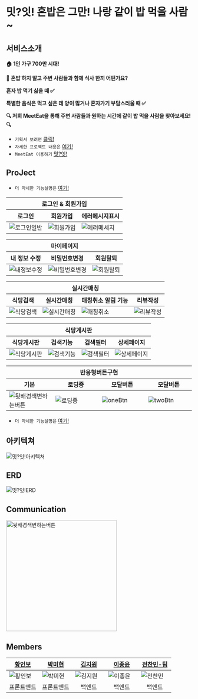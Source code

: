 # 밋?잇! 혼밥은 그만! 나랑 같이 밥 먹을 사람~

## 서비스소개
**🏠 1인 가구 700만 시대!** 

**🥘 혼밥 하지 말고 주변 사람들과 함께 식사 한끼 어떤가요?**

**혼자 밥 먹기 싫을 때 ✅**

**특별한 음식은 먹고 싶은 데 양이 많거나 혼자가기 부담스러울 때 ✅**

**🔍 저희 MeetEat을 통해 주변 사람들과 원하는 시간에 같이 밥 먹을 사람을 찾아보세요! 🔍**
- `기획서 보려면` [클릭!](https://www.notion.so/1823f2c98c7380e1a0c1fd84ca8ea170)
- `자세한 프로젝트 내용은` [여기!](https://www.notion.so/1863f2c98c7380a19364cbd8ad3479ea)
- `MeetEat 이용하기` [밋?잇!](https://meet--eat.com/)

## ProJect
- `더 자세한 기능설명은` [여기!](https://www.notion.so/1863f2c98c7380a19364cbd8ad3479ea)

<table align="center">
  <thead>
    <tr>
      <th colspan="3">로그인 & 회원가입</th>
    </tr>
    <tr>
      <th align="center">로그인</th>
      <th align="center">회원가입</th>
      <th align="center">에러메시지표시</th>
    </tr>
  </thead>
  <tbody>
    <tr>
      <td><img src="https://github.com/user-attachments/assets/6361d54b-37ba-40c8-80ba-e0e4de6d5d59" alt="로그인일반"></td>
      <td><img src="https://github.com/user-attachments/assets/707ae956-9b68-47d1-9962-ced8e25d3453" alt="회원가입"></td>
      <td><img src="https://github.com/user-attachments/assets/5158eb98-2900-4bfd-825a-d4957994cd25" alt="에러메세지"></td>
    </tr>
  </tbody>
</table>
<table align="center">
  <thead>
    <tr>
      <th colspan="3">마이페이지</th>
    </tr>
    <tr>
      <th>내 정보 수정</th>
      <th>비밀번호변경</th>
      <th>회원탈퇴</th>
    </tr>
  </thead>
  <tbody>
    <tr>
      <td><img src="https://github.com/user-attachments/assets/05203a72-1029-4062-8593-d6b4af99e53d" alt="내정보수정"></td>
      <td><img src="https://github.com/user-attachments/assets/e5dc4392-99de-4304-999c-49957d1bef8b" alt="비밀번호변경"></td>
      <td><img src="https://github.com/user-attachments/assets/91ed9bec-73ee-44e5-9d58-9141e52e4ab4" alt="회원탈퇴"></td>
    </tr>
  </tbody>
</table>
<table align="center">
  <thead>
    <tr>
      <th colspan="4">실시간매칭</th>
    </tr>
    <tr>
      <th>식당검색</th>
      <th>실시간매칭</th>
      <th>매칭취소 알림 기능</th>
      <th>리뷰작성</th>
    </tr>
  </thead>
  <tbody>
    <tr>
      <td><img src="https://github.com/user-attachments/assets/986639e2-73c4-4fa9-a2de-062967636f0d" alt="식당검색"></td>
      <td><img src="https://github.com/user-attachments/assets/f40cbb94-15c4-4b18-afb1-12d85bdb7478" alt="실시간매칭"></td>
      <td><img src="https://github.com/user-attachments/assets/744e49b4-81fb-4403-ad5c-5a2567348444" alt="매칭취소"></td>
      <td><img src="https://github.com/user-attachments/assets/41b1b6dc-3a99-4471-a55f-0697d9f55722" alt="리뷰작성"></td>
    </tr>
  </tbody>
</table>
<table align="center">
  <thead>
    <tr>
      <th colspan="4">식당게시판</th>
    </tr>
    <tr>
      <th>식당게시판</th>
      <th>검색기능</th>
      <th>검색필터</th>
      <th>상세페이지</th>
    </tr>
  </thead>
  <tbody>
    <tr>
      <td><img src="https://github.com/user-attachments/assets/9ec78500-3439-4a60-8c53-fef8141ff563" alt="식당게시판"></td>
      <td><img src="https://github.com/user-attachments/assets/2a506206-b691-46c7-a834-7b063f4beddf" alt="검색기능"></td>
      <td><img src="https://github.com/user-attachments/assets/41ad8efa-94d6-471c-87c4-a6f9507e0b0e" alt="검색필터"></td>
      <td><img src="https://github.com/user-attachments/assets/b89bda61-ff51-4570-94ee-5e48f62e3f6b" alt="상세페이지"></td>
    </tr>
  </tbody>
</table>
<table align="center">
  <thead>
    <tr>
      <th colspan="4">반응형버튼구현</th>
    </tr>
    <tr>
      <th>기본</th>
      <th>로딩중</th>
      <th>모달버튼</th>
      <th>모달버튼</th>
    </tr>
  </thead>
  <tbody>
    <tr>
      <td width="25%"><img src="https://github.com/user-attachments/assets/9d284135-b7f3-4b12-bbfe-0f9fa07e8071" alt="뒷배경색변하는버튼"></td>
      <td width="25%"><img src="https://github.com/user-attachments/assets/6b627e57-55ba-41ee-a69e-8107495567ac" alt="로딩중"></td>
      <td width="25%"><img src="https://github.com/user-attachments/assets/eac8ba3c-801b-4f47-a75a-c4abb926fb87" alt="oneBtn"></td>
      <td width="25%"><img src="https://github.com/user-attachments/assets/fcacdfd5-f335-4e13-b953-2eca6de8e21c" alt="twoBtn"></td>
    </tr>
  </tbody>
</table>

- `더 자세한 기능설명은` [여기!](https://www.notion.so/1863f2c98c7380a19364cbd8ad3479ea)

## 아키텍쳐

![밋?잇!아키텍쳐](https://github.com/user-attachments/assets/3568743d-3c8b-46fe-bda0-7ef0f2c535e4)

## ERD

![밋?잇!ERD](https://github.com/user-attachments/assets/eb72737b-6d43-4632-8edb-e95935b689f6)

## Communication

<img src="https://github.com/user-attachments/assets/4ac9dfe6-c228-43c0-90db-a87c8f1ff514" alt="뒷배경색변하는버튼" width="300px">

## Members
<table align="center">
  <thead>
    <tr>
      <th><a href="https://github.com/inging-bo">황인보</a></th>
      <th><a href="https://github.com/parkmihyunn">박미현</a></th>
      <th><a href="https://github.com/g1923">김지원</a></th>
      <th><a href="https://github.com/yoon627">이종윤</a></th>
      <th><a href="https://github.com/chanmin01">전찬민-팀</a></th>
    </tr>
  </thead>
  <tbody>
    <tr>
      <td width="20%"><img src="https://avatars.githubusercontent.com/u/174303095?v=4" alt="황인보"></td>
      <td width="20%"><img src="https://avatars.githubusercontent.com/u/56717514?v=4" alt="박미현"></td>
      <td width="20%"><img src="https://avatars.githubusercontent.com/u/81660164?v=4" alt="김지원"></td>
      <td width="20%"><img src="https://avatars.githubusercontent.com/u/93231975?v=4" alt="이종윤"></td>
      <td width="20%"><img src="https://avatars.githubusercontent.com/u/68585373?v=4" alt="전찬민"></td>
    </tr>
    <tr>
      <td align="center">프론트엔드</td>
      <td align="center">프론트엔드</td>
      <td align="center">백엔드</td>
      <td align="center">백엔드</td>
      <td align="center">백엔드</td>
    </tr>
  </tbody>
</table>
